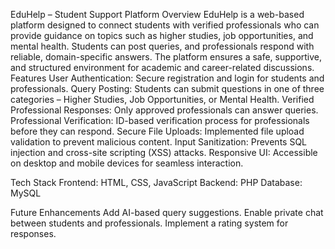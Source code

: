EduHelp – Student Support Platform
Overview
EduHelp is a web-based platform designed to connect students with verified professionals who can provide guidance on topics such as higher studies, job opportunities, and mental health. Students can post queries, and professionals respond with reliable, domain-specific answers. The platform ensures a safe, supportive, and structured environment for academic and career-related discussions.
Features
User Authentication: Secure registration and login for students and professionals.
Query Posting: Students can submit questions in one of three categories – Higher Studies, Job Opportunities, or Mental Health.
Verified Professional Responses: Only approved professionals can answer queries.
Professional Verification: ID-based verification process for professionals before they can respond.
Secure File Uploads: Implemented file upload validation to prevent malicious content.
Input Sanitization: Prevents SQL injection and cross-site scripting (XSS) attacks.
Responsive UI: Accessible on desktop and mobile devices for seamless interaction.

Tech Stack
Frontend: HTML, CSS, JavaScript
Backend: PHP
Database: MySQL

Future Enhancements
Add AI-based query suggestions.
Enable private chat between students and professionals.
Implement a rating system for responses.

